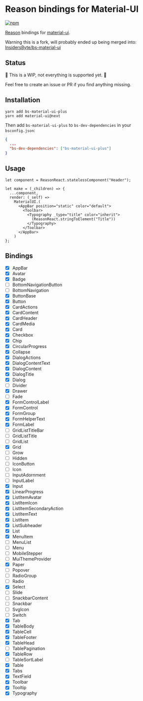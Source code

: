 # Reason bindings for Material-UI

[![npm](https://img.shields.io/npm/v/@bernalrs/bs-material-ui-plus.svg)](https://www.npmjs.com/package/bs-material-ui-plus)  

[Reason](https://reasonml.github.io/) bindings for [material-ui](https://github.com/callemall/material-ui).

Warning this is a fork, will probably ended up being merged into:
[InsidersByte/bs-material-ui](https://github.com/InsidersByte/bs-material-ui)

## Status

🚧 This is a WIP, not everything is supported yet. 🚧

Feel free to create an issue or PR if you find anything missing.

## Installation

```
yarn add bs-material-ui-plus
yarn add material-ui@next
```

Then add `bs-material-ui-plus` to `bs-dev-dependencies` in your `bsconfig.json`:

```json
{
  ...
  "bs-dev-dependencies": ["bs-material-ui-plus"]
}
```

## Usage

```reason
let component = ReasonReact.statelessComponent("Header");

let make = (_children) => {
  ...component,
  render: (_self) =>
    MaterialUI.(
      <AppBar position="static" color="default">
        <Toolbar>
          <Typography _type="title" color="inherit">
            (ReasonReact.stringToElement("Title"))
          </Typography>
        </Toolbar>
      </AppBar>
    )
};
```

## Bindings

- [x] AppBar
- [x] Avatar
- [x] Badge
- [ ] BottomNavigationButton
- [ ] BottomNavigation
- [x] ButtonBase
- [x] Button
- [x] CardActions
- [x] CardContent
- [x] CardHeader
- [x] CardMedia
- [x] Card
- [x] Checkbox
- [x] Chip
- [x] CircularProgress
- [x] Collapse
- [x] DialogActions
- [x] DialogContentText
- [x] DialogContent
- [x] DialogTitle
- [x] Dialog
- [ ] Divider
- [x] Drawer
- [ ] Fade
- [x] FormControlLabel
- [x] FormControl
- [x] FormGroup
- [x] FormHelperText
- [x] FormLabel
- [ ] GridListTitleBar
- [ ] GridListTitle
- [ ] GridList
- [x] Grid
- [ ] Grow
- [ ] Hidden
- [ ] IconButton
- [ ] Icon
- [ ] InputAdornment
- [ ] InputLabel
- [x] Input
- [x] LinearProgress
- [x] ListItemAvatar
- [x] ListItemIcon
- [x] ListItemSecondaryAction
- [x] ListItemText
- [x] ListItem
- [x] ListSubheader
- [x] List
- [x] MenuItem
- [ ] MenuList
- [ ] Menu
- [ ] MobileStepper
- [ ] MuiThemeProvider
- [X] Paper
- [ ] Popover
- [ ] RadioGroup
- [ ] Radio
- [x] Select
- [ ] Slide
- [ ] SnackbarContent
- [ ] Snackbar
- [ ] SvgIcon
- [ ] Switch
- [X] Tab
- [X] TableBody
- [X] TableCell
- [X] TableFooter
- [X] TableHead
- [ ] TablePagination
- [X] TableRow
- [ ] TableSortLabel
- [X] Table
- [X] Tabs
- [X] TextField
- [X] Toolbar
- [X] Tooltip
- [X] Typography
